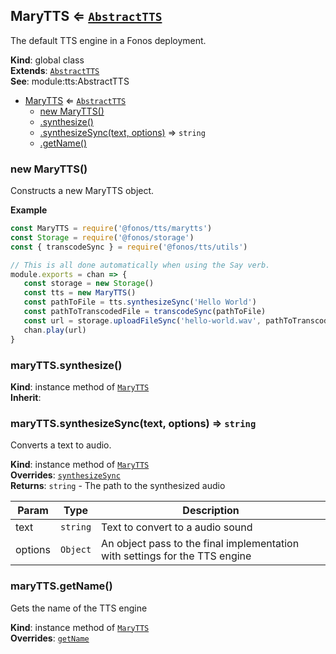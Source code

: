 <a name="MaryTTS"></a>

## MaryTTS ⇐ [<code>AbstractTTS</code>](#AbstractTTS)
The default TTS engine in a Fonos deployment.

**Kind**: global class  
**Extends**: [<code>AbstractTTS</code>](#AbstractTTS)  
**See**: module:tts:AbstractTTS  

* [MaryTTS](#MaryTTS) ⇐ [<code>AbstractTTS</code>](#AbstractTTS)
    * [new MaryTTS()](#new_MaryTTS_new)
    * [.synthesize()](#MaryTTS+synthesize)
    * [.synthesizeSync(text, options)](#AbstractTTS+synthesizeSync) ⇒ <code>string</code>
    * [.getName()](#AbstractTTS+getName)

<a name="new_MaryTTS_new"></a>

### new MaryTTS()
Constructs a new MaryTTS object.

**Example**  
```js
const MaryTTS = require('@fonos/tts/marytts')const Storage = require('@fonos/storage')const { transcodeSync } = require('@fonos/tts/utils')// This is all done automatically when using the Say verb.module.exports = chan => {   const storage = new Storage()   const tts = new MaryTTS()   const pathToFile = tts.synthesizeSync('Hello World')   const pathToTranscodedFile = transcodeSync(pathToFile)   const url = storage.uploadFileSync('hello-world.wav', pathToTranscodedFile)   chan.play(url)}
```
<a name="MaryTTS+synthesize"></a>

### maryTTS.synthesize()
**Kind**: instance method of [<code>MaryTTS</code>](#MaryTTS)  
**Inherit**:   
<a name="AbstractTTS+synthesizeSync"></a>

### maryTTS.synthesizeSync(text, options) ⇒ <code>string</code>
Converts a text to audio.

**Kind**: instance method of [<code>MaryTTS</code>](#MaryTTS)  
**Overrides**: [<code>synthesizeSync</code>](#AbstractTTS+synthesizeSync)  
**Returns**: <code>string</code> - The path to the synthesized audio  

| Param | Type | Description |
| --- | --- | --- |
| text | <code>string</code> | Text to convert to a audio sound |
| options | <code>Object</code> | An object pass to the final implementation with settings for the TTS engine |

<a name="AbstractTTS+getName"></a>

### maryTTS.getName()
Gets the name of the TTS engine

**Kind**: instance method of [<code>MaryTTS</code>](#MaryTTS)  
**Overrides**: [<code>getName</code>](#AbstractTTS+getName)  
